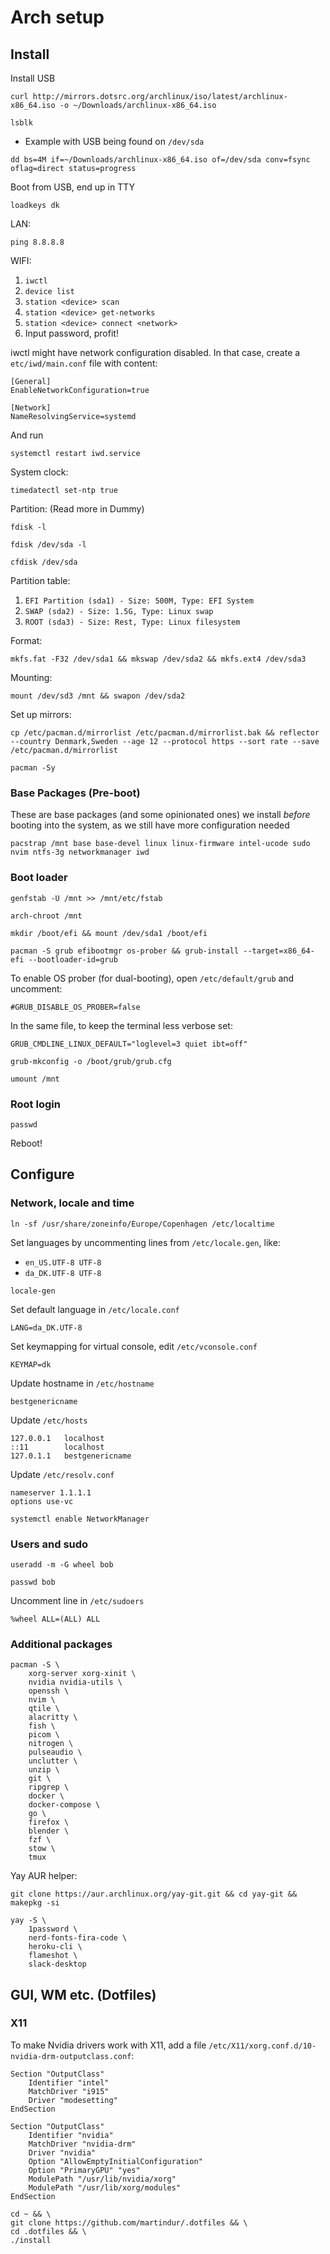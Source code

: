 

# Arch setup


## Install


Install USB

```
curl http://mirrors.dotsrc.org/archlinux/iso/latest/archlinux-x86_64.iso -o ~/Downloads/archlinux-x86_64.iso
```

```
lsblk
```
* Example with USB being found on `/dev/sda`

```
dd bs=4M if=~/Downloads/archlinux-x86_64.iso of=/dev/sda conv=fsync oflag=direct status=progress
```

Boot from USB, end up in TTY

```
loadkeys dk
```

LAN:
```
ping 8.8.8.8
```
WIFI:
1. `iwctl`
2. `device list`
3. `station <device> scan`
4. `station <device> get-networks`
5. `station <device> connect <network>`
6. Input password, profit!


iwctl might have network configuration disabled. In that case, create a `etc/iwd/main.conf` file with content:

```
[General]
EnableNetworkConfiguration=true

[Network]
NameResolvingService=systemd
```

And run
```
systemctl restart iwd.service
```


System clock:
```
timedatectl set-ntp true
```

Partition: (Read more in Dummy)
```
fdisk -l
```
```
fdisk /dev/sda -l
```
```
cfdisk /dev/sda
```

Partition table:
1. `EFI Partition (sda1) - Size: 500M, Type: EFI System`
2. `SWAP (sda2) - Size: 1.5G, Type: Linux swap`
3. `ROOT (sda3) - Size: Rest, Type: Linux filesystem`

Format:
```
mkfs.fat -F32 /dev/sda1 && mkswap /dev/sda2 && mkfs.ext4 /dev/sda3
```

Mounting:
```
mount /dev/sd3 /mnt && swapon /dev/sda2
```

Set up mirrors:
```
cp /etc/pacman.d/mirrorlist /etc/pacman.d/mirrorlist.bak && reflector --country Denmark,Sweden --age 12 --protocol https --sort rate --save /etc/pacman.d/mirrorlist
```
```
pacman -Sy
```


### Base Packages (Pre-boot)

These are base packages (and some opinionated ones) we install *before* booting into the system, as we still have more configuration needed

```
pacstrap /mnt base base-devel linux linux-firmware intel-ucode sudo nvim ntfs-3g networkmanager iwd
```

### Boot loader

```
genfstab -U /mnt >> /mnt/etc/fstab
```

```
arch-chroot /mnt
```

```
mkdir /boot/efi && mount /dev/sda1 /boot/efi
```

```
pacman -S grub efibootmgr os-prober && grub-install --target=x86_64-efi --bootloader-id=grub
```

To enable OS prober (for dual-booting), open `/etc/default/grub` and uncomment:
```
#GRUB_DISABLE_OS_PROBER=false
```
In the same file, to keep the terminal less verbose set:
```
GRUB_CMDLINE_LINUX_DEFAULT="loglevel=3 quiet ibt=off"
```

```
grub-mkconfig -o /boot/grub/grub.cfg
```

```
umount /mnt
```

### Root login

```
passwd
```

Reboot!


## Configure 


### Network, locale and time

```
ln -sf /usr/share/zoneinfo/Europe/Copenhagen /etc/localtime
```

Set languages by uncommenting lines from `/etc/locale.gen`, like:
* `en_US.UTF-8 UTF-8`
* `da_DK.UTF-8 UTF-8`

```
locale-gen
```

Set default language in `/etc/locale.conf`
```
LANG=da_DK.UTF-8
```

Set keymapping for virtual console, edit `/etc/vconsole.conf`
```
KEYMAP=dk
```

Update hostname in `/etc/hostname`
```
bestgenericname
```

Update `/etc/hosts`
```
127.0.0.1   localhost
::11        localhost
127.0.1.1   bestgenericname
```

Update `/etc/resolv.conf`
```
nameserver 1.1.1.1
options use-vc
```

```
systemctl enable NetworkManager
```

### Users and sudo


```
useradd -m -G wheel bob
```

```
passwd bob
```

Uncomment line in `/etc/sudoers`
```
%wheel ALL=(ALL) ALL
```

### Additional packages

```
pacman -S \
    xorg-server xorg-xinit \
    nvidia nvidia-utils \
    openssh \
    nvim \
    qtile \
    alacritty \
    fish \
    picom \
    nitrogen \
    pulseaudio \
    unclutter \
    unzip \
    git \
    ripgrep \
    docker \
    docker-compose \
    go \
    firefox \
    blender \
    fzf \
    stow \
    tmux
```

Yay AUR helper:
```
git clone https://aur.archlinux.org/yay-git.git && cd yay-git && makepkg -si
```

```
yay -S \
    1password \
    nerd-fonts-fira-code \
    heroku-cli \
    flameshot \
    slack-desktop
```


## GUI, WM etc. (Dotfiles)

### X11

To make Nvidia drivers work with X11, add a file `/etc/X11/xorg.conf.d/10-nvidia-drm-outputclass.conf`:
```
Section "OutputClass"
    Identifier "intel"
    MatchDriver "i915"
    Driver "modesetting"
EndSection

Section "OutputClass"
    Identifier "nvidia"
    MatchDriver "nvidia-drm"
    Driver "nvidia"
    Option "AllowEmptyInitialConfiguration"
    Option "PrimaryGPU" "yes"
    ModulePath "/usr/lib/nvidia/xorg"
    ModulePath "/usr/lib/xorg/modules"
EndSection
```

```
cd ~ && \
git clone https://github.com/martindur/.dotfiles && \
cd .dotfiles && \
./install
```
